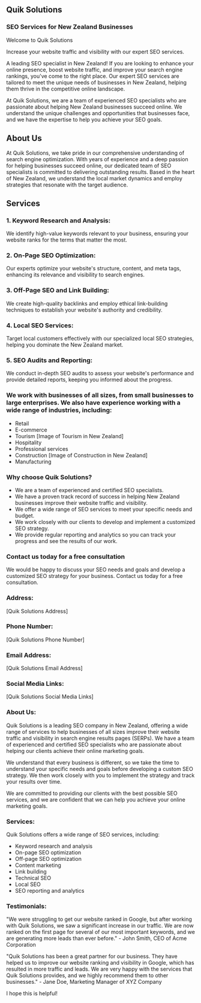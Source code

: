 ## Quik Solutions

### SEO Services for New Zealand Businesses

Welcome to Quik Solutions

Increase your website traffic and visibility with our expert SEO services.

A leading SEO specialist in New Zealand! If you are looking to enhance your online presence, boost website traffic, and improve your search engine rankings, you've come to the right place. Our expert SEO services are tailored to meet the unique needs of businesses in New Zealand, helping them thrive in the competitive online landscape.

At Quik Solutions, we are a team of experienced SEO specialists who are passionate about helping New Zealand businesses succeed online. We understand the unique challenges and opportunities that businesses face, and we have the expertise to help you achieve your SEO goals.

## About Us

At Quik Solutions, we take pride in our comprehensive understanding of search engine optimization. With years of experience and a deep passion for helping businesses succeed online, our dedicated team of SEO specialists is committed to delivering outstanding results. Based in the heart of New Zealand, we understand the local market dynamics and employ strategies that resonate with the target audience.

## Services

### 1. **Keyword Research and Analysis:**

We identify high-value keywords relevant to your business, ensuring your website ranks for the terms that matter the most.

### 2. **On-Page SEO Optimization:**

Our experts optimize your website's structure, content, and meta tags, enhancing its relevance and visibility to search engines.

### 3. **Off-Page SEO and Link Building:**

We create high-quality backlinks and employ ethical link-building techniques to establish your website's authority and credibility.

### 4. **Local SEO Services:**

Target local customers effectively with our specialized local SEO strategies, helping you dominate the New Zealand market.

### 5. **SEO Audits and Reporting:**

We conduct in-depth SEO audits to assess your website's performance and provide detailed reports, keeping you informed about the progress.

### We work with businesses of all sizes, from small businesses to large enterprises. We also have experience working with a wide range of industries, including:

- Retail
- E-commerce
- Tourism
  [Image of Tourism in New Zealand]
- Hospitality
- Professional services
- Construction
  [Image of Construction in New Zealand]
- Manufacturing

### Why choose Quik Solutions?

- We are a team of experienced and certified SEO specialists.
- We have a proven track record of success in helping New Zealand businesses improve their website traffic and visibility.
- We offer a wide range of SEO services to meet your specific needs and budget.
- We work closely with our clients to develop and implement a customized SEO strategy.
- We provide regular reporting and analytics so you can track your progress and see the results of our work.

### Contact us today for a free consultation

We would be happy to discuss your SEO needs and goals and develop a customized SEO strategy for your business. Contact us today for a free consultation.

### Address:

[Quik Solutions Address]

### Phone Number:

[Quik Solutions Phone Number]

### Email Address:

[Quik Solutions Email Address]

### Social Media Links:

[Quik Solutions Social Media Links]

### About Us:

Quik Solutions is a leading SEO company in New Zealand, offering a wide range of services to help businesses of all sizes improve their website traffic and visibility in search engine results pages (SERPs). We have a team of experienced and certified SEO specialists who are passionate about helping our clients achieve their online marketing goals.

We understand that every business is different, so we take the time to understand your specific needs and goals before developing a custom SEO strategy. We then work closely with you to implement the strategy and track your results over time.

We are committed to providing our clients with the best possible SEO services, and we are confident that we can help you achieve your online marketing goals.

### Services:

Quik Solutions offers a wide range of SEO services, including:

- Keyword research and analysis
- On-page SEO optimization
- Off-page SEO optimization
- Content marketing
- Link building
- Technical SEO
- Local SEO
- SEO reporting and analytics

### Testimonials:

"We were struggling to get our website ranked in Google, but after working with Quik Solutions, we saw a significant increase in our traffic. We are now ranked on the first page for several of our most important keywords, and we are generating more leads than ever before." - John Smith, CEO of Acme Corporation

"Quik Solutions has been a great partner for our business. They have helped us to improve our website ranking and visibility in Google, which has resulted in more traffic and leads. We are very happy with the services that Quik Solutions provides, and we highly recommend them to other businesses." - Jane Doe, Marketing Manager of XYZ Company

I hope this is helpful!
